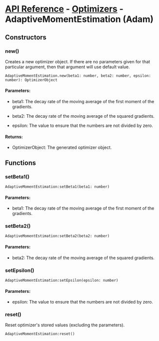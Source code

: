 # [API Reference](../../API.md) - [Optimizers](../Optimizers.md) - AdaptiveMomentEstimation (Adam)

## Constructors

### new()

Creates a new optimizer object. If there are no parameters given for that particular argument, then that argument will use default value.

```
AdaptiveMomentEstimation.new(beta1: number, beta2: number, epsilon: number): OptimizerObject
```

#### Parameters:

* beta1: The decay rate of the moving average of the first moment of the gradients.

* beta2: The decay rate of the moving average of the squared gradients.

* epsilon: The value to ensure that the numbers are not divided by zero.

#### Returns:

* OptimizerObject: The generated optimizer object.

## Functions

### setBeta1()

```
AdaptiveMomentEstimation:setBeta1(beta1: number)
```
#### Parameters:

* beta1: The decay rate of the moving average of the first moment of the gradients.

### setBeta2()

```
AdaptiveMomentEstimation:setBeta2(beta2: number)
```
#### Parameters:

* beta2: The decay rate of the moving average of the squared gradients.

### setEpsilon()

```
AdaptiveMomentEstimation:setEpsilon(epsilon: number)
```

#### Parameters:

* epsilon: The value to ensure that the numbers are not divided by zero.

### reset()

Reset optimizer's stored values (excluding the parameters).

```
AdaptiveMomentEstimation:reset()
```
